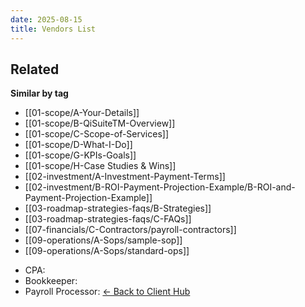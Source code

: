 ```yaml
---
date: 2025-08-15
title: Vendors List
---
```


<!-- RELATED:START -->

## Related
**Similar by tag**
- [[01-scope/A-Your-Details]]
- [[01-scope/B-QiSuiteTM-Overview]]
- [[01-scope/C-Scope-of-Services]]
- [[01-scope/D-What-I-Do]]
- [[01-scope/G-KPIs-Goals]]
- [[01-scope/H-Case Studies & Wins]]
- [[02-investment/A-Investment-Payment-Terms]]
- [[02-investment/B-ROI-Payment-Projection-Example/B-ROI-and-Payment-Projection-Example]]
- [[03-roadmap-strategies-faqs/B-Strategies]]
- [[03-roadmap-strategies-faqs/C-FAQs]]
- [[07-financials/C-Contractors/payroll-contractors]]
- [[09-operations/A-Sops/sample-sop]]
- [[09-operations/A-Sops/standard-ops]]

<!-- RELATED:END -->



















- CPA: 
- Bookkeeper: 
- Payroll Processor:
[← Back to Client Hub](https://www.builtbyrays.com/Client-Vault/portal)